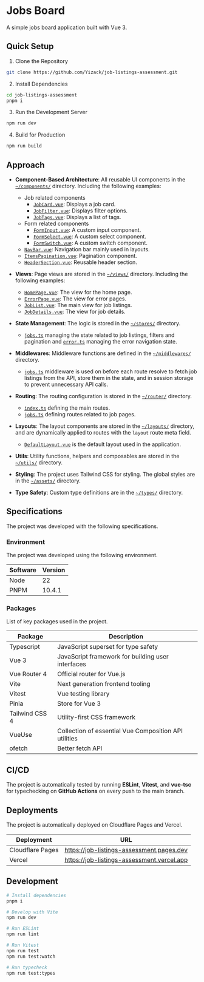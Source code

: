 # Jobs Board

A simple jobs board application built with Vue 3.

## Quick Setup

1. Clone the Repository

```sh
git clone https://github.com/Yizack/job-listings-assessment.git
```

2. Install Dependencies

```sh
cd job-listings-assessment
pnpm i
```

3. Run the Development Server

```sh
npm run dev
```

4. Build for Production

```sh
npm run build
```

## Approach

- **Component-Based Architecture**: All reusable UI components in the [`~/components/`](src/components/) directory. Including the following examples:
  - Job related components
    - [`JobCard.vue`](src/components/job/JobCard.vue): Displays a job card.
    - [`JobFilter.vue`](src/components/job/JobFilter.vue): Displays filter options.
    - [`JobTags.vue`](src/components/job/JobTags.vue): Displays a list of tags.
  - Form related components
    - [`FormInput.vue`](src/components/form/FormInput.vue): A custom input component.
    - [`FormSelect.vue`](src/components/form/FormSelect.vue): A custom select component.
    - [`FormSwitch.vue`](src/components/form/FormSwitch.vue): A custom switch component.
  - [`NavBar.vue`](src/components/NavBar.vue): Navigation bar mainly used in layouts.
  - [`ItemsPagination.vue`](src/components/ItemsPagination.vue): Pagination component.
  - [`HeaderSection.vue`](src/components/HeaderSection.vue): Reusable header section.

- **Views**: Page views are stored in the [`~/views/`](src/views) directory. Including the following examples:
  - [`HomePage.vue`](src/views/HomePage.vue): The view for the home page.
  - [`ErrorPage.vue`](src/views/ErrorPage.vue): The view for error pages.
  - [`JobList.vue`](src/views/jobs/JobList.vue): The main view for job listings.
  - [`JobDetails.vue`](src/views/jobs/JobDetails.vue): The view for job details.

- **State Management**: The logic is stored in the [`~/stores/`](src/store) directory.
  - [`jobs.ts`](src/stores/jobs.ts) managing the state related to job listings, filters and pagination and [`error.ts`](src/stores/error.ts) managing the error navigation state.

- **Middlewares**: Middleware functions are defined in the [`~/middlewares/`](src/middlewares) directory.
  - [`jobs.ts`](src/middlewares/jobs.ts) middleware is used on before each route resolve to fetch job listings from the API, store them in the state, and in session storage to prevent unnecessary API calls.

- **Routing**: The routing configuration is stored in the [`~/router/`](src/router) directory.
  - [`index.ts`](src/router/index.ts) defining the main routes.
  - [`jobs.ts`](src/router/jobs.ts) defining routes related to job pages.

- **Layouts**: The layout components are stored in the [`~/layouts/`](src/layouts) directory, and are dynamically applied to routes with the `layout` route meta field.
  - [`DefaultLayout.vue`](src/layouts/DefaultLayout.vue) is the default layout used in the application.

- **Utils**: Utility functions, helpers and composables are stored in the [`~/utils/`](src/utils) directory.

- **Styling**: The project uses Tailwind CSS for styling. The global styles are in the [`~/assets/`](src/assets) directory.

- **Type Safety**: Custom type definitions are in the [`~/types/`](src/types) directory.

## Specifications

The project was developed with the following specifications.

### Environment

The project was developed using the following environment.

| Software | Version |
| --- | --- |
| Node | 22 |
| PNPM | 10.4.1 |

### Packages

List of key packages used in the project.

| Package | Description |
| --- | --- |
| Typescript | JavaScript superset for type safety |
| Vue 3 | JavaScript framework for building user interfaces |
| Vue Router 4 | Official router for Vue.js |
| Vite | Next generation frontend tooling |
| Vitest | Vue testing library |
| Pinia | Store for Vue 3 |
| Tailwind CSS 4 | Utility-first CSS framework |
| VueUse | Collection of essential Vue Composition API utilities |
| ofetch | Better fetch API |

## CI/CD

The project is automatically tested by running **ESLint**, **Vitest**, and **vue-tsc** for typechecking on **GitHub Actions** on every push to the main branch.

## Deployments

The project is automatically deployed on Cloudflare Pages and Vercel.

| Deployment | URL |
| --- | --- |
| Cloudflare Pages | https://job-listings-assessment.pages.dev |
| Vercel | https://job-listings-assessment.vercel.app |

## Development

```sh
# Install dependencies
pnpm i

# Develop with Vite
npm run dev

# Run ESLint
npm run lint

# Run Vitest
npm run test
npm run test:watch

# Run typecheck
npm run test:types
```
